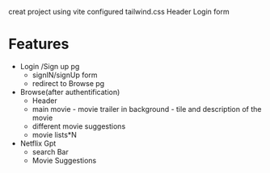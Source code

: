 creat project using vite
configured tailwind.css
Header
Login form

# Features

- Login /Sign up pg
  - signIN/signUp form
  - redirect to Browse pg
- Browse(after authentification)
  - Header
  - main movie - movie trailer in background - tile and description of the movie
  - different movie suggestions
  - movie lists\*N
- Netflix Gpt
  - search Bar
  - Movie Suggestions
